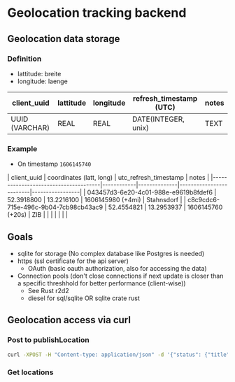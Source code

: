 # Geolocation tracking backend

## Geolocation data storage

### Definition

- lattitude: breite
- longitude: laenge

| client_uuid    | lattitude | longitude | refresh_timestamp (UTC) | notes           |
|----------------|-----------|-----------|-------------------------|-----------------|
| UUID (VARCHAR) | REAL      | REAL      | DATE(INTEGER, unix)     | TEXT            |

### Example
- On timestamp `1606145740`


| client_uuid                          | coordinates (latt, long)  | utc_refresh_timestamp   | notes           |
|--------------------------------------|------------|--------------|-------------------------|-----------------|
| 043457d3-6e20-4c01-988e-e9619b8fdef6 | 52.3918800 | 13.2216100   | 1606145980 (+4mi)       | Stahnsdorf      |
| c8c9cdc6-715e-496c-9b04-7cb98cb43ac9 | 52.4554821 | 13.2953937   | 1606145760 (+20s)       | ZIB             |
|                                      |            |              |                         |                 |

## Goals
- sqlite for storage (No complex database like Postgres is needed)
- https (ssl certificate for the api server)
    - OAuth (basic oauth authorization, also for accessing the data)
- Connection pools (don't close connections if next update is closer than a specific threshhold for better performance (client-wise))
    - See Rust r2d2
    - diesel for sql/sqlite OR sqlite crate rust

## Geolocation access via curl
### Post to publishLocation
```bash
curl -XPOST -H "Content-type: application/json" -d '{"status": {"title": "ok", "code": 200}, "loc": {"lat": 52.3918800, "long": 13.2216100}, "uuid": "043457d3-6e20-4c01-988e-e9619b8fdef6", "refresh_time": "1606145980"}' 'http://localhost:8080/geoloc/publishLocation'
```

### Get locations


